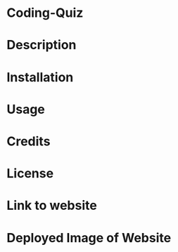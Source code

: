 # Coding-Quiz

# Description

# Installation

# Usage

# Credits

# License

# Link to website

# Deployed Image of Website